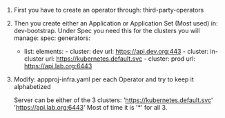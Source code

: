 1. First you have to create an operator through:
third-party-operators

2. Then you create either an Application or Application Set (Most used) in: dev-bootstrap.
	Under Spec you need this for the clusters you will manage:
spec:
  generators:
    - list:
        elements:
          - cluster: dev
            url: https://api.dev.org:443
          - cluster: in-cluster
            url: https://kubernetes.default.svc
          - cluster: prod
            url: https://api.lab.org:6443

3. Modify: appproj-infra.yaml per each Operator and try to keep it alphabetized

	Server can be either of the 3 clusters:
	'https://kubernetes.default.svc'
	'https://api.lab.org:6443'
	Most of time it is '*' for all 3.


